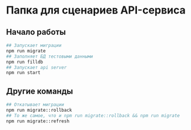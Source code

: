 # Папка для сценариев API-сервиса
## Начало работы
```sh
## Запускает миграции
npm run migrate
## Заполняет БД тестовыми данными
npm run filldb
## Запускает api server
npm run start
```
## Другие команды
```sh
## Откатывает миграции
npm run migrate::rollback
## То же самое, что и npm run migrate::rollback && npm run migrate
npm run migrate::refresh
```
